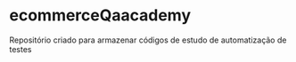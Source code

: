 # ecommerceQaacademy
Repositório criado para armazenar códigos de estudo de automatização de testes
